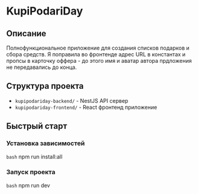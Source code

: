 # KupiPodariDay

## Описание
Полнофункциональное приложение для создания списков подарков и сбора средств.
Я поправила во фронтенде адрес URL в константах и пропсы в карточку оффера - до этого имя и аватар автора прдложения не передавались до конца.

## Структура проекта
- `kupipodariday-backend/` - NestJS API сервер
- `kupipodariday-frontend/` - React фронтенд приложение

## Быстрый старт

### Установка зависимостей
```bash```
npm run install:all

### Запуск проекта
```bash```
npm run dev
